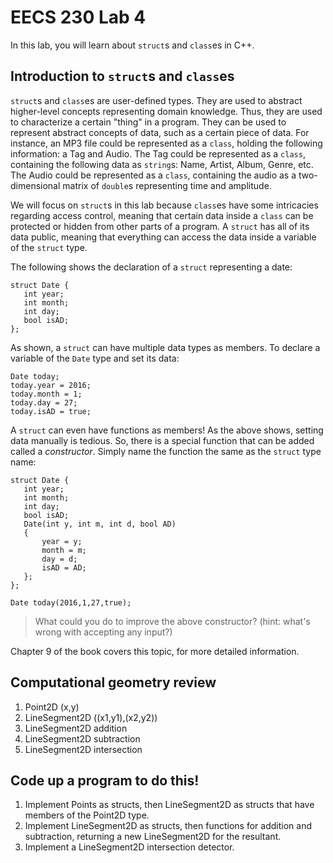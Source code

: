 # EECS 230 Lab 4

In this lab, you will learn about `struct`s and `class`es in C++.

## Introduction to `struct`s and `class`es

 `struct`s and `class`es are user-defined types. They are used to abstract higher-level concepts representing domain
 knowledge. Thus, they are used to characterize a certain "thing" in a program. They can be used to represent abstract
 concepts of data, such as a certain piece of data. For instance, an MP3 file could be represented as a `class`, holding
 the following information: a Tag and Audio. The Tag could be represented as a `class`, containing the following
 data as `string`s: Name, Artist, Album, Genre, etc. The Audio could be represented as a `class`, containing the audio as a
 two-dimensional matrix of `double`s representing time and amplitude.
 
 We will focus on `struct`s in this lab because `class`es have some intricacies regarding access control, meaning that
  certain data inside a `class` can be protected or hidden from other parts of a program. A `struct` has all of its data
  public, meaning that everything can access the data inside a variable of the `struct` type. 
  
 The following shows the declaration of a `struct` representing a date:
 ```
 struct Date {
    int year;
    int month;
    int day;
    bool isAD;
 };
 ```
 As shown, a `struct` can have multiple data types as members. To declare a variable of the `Date` type and set its data:
 ``` 
 Date today;
 today.year = 2016;
 today.month = 1;
 today.day = 27;
 today.isAD = true;
 ```
 
 A `struct` can even have functions as members! As the above shows, setting data manually is tedious. So, there is a
 special function that can be added called a *constructor*. Simply name the function the same as the `struct` type name:
 ```
 struct Date {
    int year;
    int month;
    int day;
    bool isAD;
    Date(int y, int m, int d, bool AD)
    {
        year = y;
        month = m;
        day = d;
        isAD = AD;
    };
 };
 
 Date today(2016,1,27,true);
 ```
 
 > What could you do to improve the above constructor? (hint: what's wrong with accepting any input?)
 
 Chapter 9 of the book covers this topic, for more detailed information.

## Computational geometry review
1. Point2D (x,y)
2. LineSegment2D ((x1,y1),(x2,y2))
3. LineSegment2D addition
4. LineSegment2D subtraction
5. LineSegment2D intersection

## Code up a program to do this!

1. Implement Points as structs, then LineSegment2D as structs that have members of the Point2D type.
2. Implement LineSegment2D as structs, then functions for addition and subtraction, returning a new LineSegment2D for the resultant.
3. Implement a LineSegment2D intersection detector.
